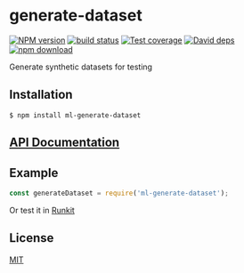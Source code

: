 # generate-dataset

  [![NPM version][npm-image]][npm-url]
  [![build status][travis-image]][travis-url]
  [![Test coverage][codecov-image]][codecov-url]
  [![David deps][david-image]][david-url]
  [![npm download][download-image]][download-url]

Generate synthetic datasets for testing

## Installation

`$ npm install ml-generate-dataset`

## [API Documentation](https://mljs.github.io/generate-dataset/)

## Example

```js
const generateDataset = require('ml-generate-dataset');
```

Or test it in [Runkit](https://runkit.com/npm/ml-generate-dataset)

## License

[MIT](./LICENSE)

[npm-image]: https://img.shields.io/npm/v/ml-generate-dataset.svg?style=flat-square
[npm-url]: https://www.npmjs.com/package/ml-generate-dataset
[travis-image]: https://img.shields.io/travis/mljs/generate-dataset/master.svg?style=flat-square
[travis-url]: https://travis-ci.org/mljs/generate-dataset
[codecov-image]: https://img.shields.io/codecov/c/github/mljs/generate-dataset.svg?style=flat-square
[codecov-url]: https://codecov.io/gh/mljs/generate-dataset
[david-image]: https://img.shields.io/david/mljs/generate-dataset.svg?style=flat-square
[david-url]: https://david-dm.org/mljs/generate-dataset
[download-image]: https://img.shields.io/npm/dm/ml-generate-dataset.svg?style=flat-square
[download-url]: https://www.npmjs.com/package/ml-generate-dataset
